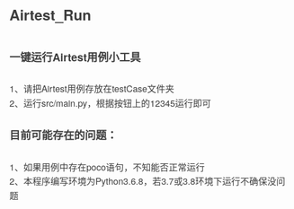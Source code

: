 <div class="output_wrapper" id="output_wrapper_id" style="font-size: 16px; color: rgb(62, 62, 62); line-height: 1.6; word-spacing: 0px; letter-spacing: 0px; font-family: 'Helvetica Neue', Helvetica, 'Hiragino Sans GB', 'Microsoft YaHei', Arial, sans-serif;"><h1 id="hairtest_run" style="color: inherit; line-height: inherit; padding: 0px; margin: 1.5em 0px; font-weight: bold; font-size: 1.6em;"><span style="font-size: inherit; color: inherit; line-height: inherit; margin: 0px; padding: 0px;">Airtest_Run</span></h1>
<h4 id="hairtest" style="color: inherit; line-height: inherit; padding: 0px; margin: 1.5em 0px; font-weight: bold; font-size: 1.2em;"><span style="font-size: inherit; color: inherit; line-height: inherit; margin: 0px; padding: 0px;">一键运行Airtest用例小工具</span></h4>
<p style="font-size: inherit; color: inherit; line-height: inherit; padding: 0px; margin: 1.5em 0px;">1、请把Airtest用例存放在testCase文件夹<br>2、运行src/main.py，根据按钮上的12345运行即可</p>
<h4 id="h" style="color: inherit; line-height: inherit; padding: 0px; margin: 1.5em 0px; font-weight: bold; font-size: 1.2em;"><span style="font-size: inherit; color: inherit; line-height: inherit; margin: 0px; padding: 0px;">目前可能存在的问题：</span></h4>
<p style="font-size: inherit; color: inherit; line-height: inherit; padding: 0px; margin: 1.5em 0px;">1、如果用例中存在poco语句，不知能否正常运行<br>2、本程序编写环境为Python3.6.8，若3.7或3.8环境下运行不确保没问题</p></div>